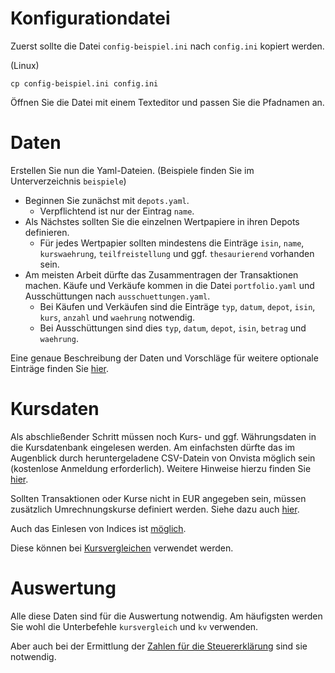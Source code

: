 # Konfigurationdatei

Zuerst sollte die Datei `config-beispiel.ini` nach `config.ini` kopiert werden.

(Linux)
```
cp config-beispiel.ini config.ini
```

Öffnen Sie die Datei mit einem Texteditor und passen Sie die Pfadnamen an.

# Daten

Erstellen Sie nun die Yaml-Dateien. (Beispiele finden Sie im Unterverzeichnis `beispiele`)

- Beginnen Sie zunächst mit `depots.yaml`.
  - Verpflichtend ist nur der Eintrag `name`.
- Als Nächstes sollten Sie die einzelnen Wertpapiere in ihren Depots definieren.
  - Für jedes Wertpapier sollten mindestens die Einträge `isin`, `name`, `kurswaehrung`, `teilfreistellung` und ggf. `thesaurierend` vorhanden sein.
- Am meisten Arbeit dürfte das Zusammentragen der Transaktionen machen. Käufe und Verkäufe kommen in die Datei `portfolio.yaml` und Ausschüttungen nach `ausschuettungen.yaml`.
  - Bei Käufen und Verkäufen sind die Einträge `typ`, `datum`, `depot`, `isin`, `kurs`, `anzahl` und `waehrung` notwendig.
  - Bei Ausschüttungen sind dies `typ`, `datum`, `depot`, `isin`, `betrag` und `waehrung`.

Eine genaue Beschreibung der Daten und Vorschläge für weitere optionale Einträge finden Sie [hier](daten.md).

# Kursdaten

Als abschließender Schritt müssen noch Kurs- und ggf. Währungsdaten in die Kursdatenbank eingelesen werden. Am einfachsten dürfte das im Augenblick durch heruntergeladene CSV-Datein von Onvista möglich sein (kostenlose Anmeldung erforderlich). Weitere Hinweise hierzu finden Sie [hier](kursdaten.md).

Sollten Transaktionen oder Kurse nicht in EUR angegeben sein, müssen zusätzlich Umrechnungskurse definiert werden. Siehe dazu auch [hier](daten.md#wertpapiere-mit-anderen-fondswährungen).

Auch das Einlesen von Indices ist [möglich](daten.md#indices).

Diese können bei [Kursvergleichen](kursdaten.md#unterbefehle-kursvergleich--kv) verwendet werden.

# Auswertung

Alle diese Daten sind für die Auswertung notwendig. Am häufigsten werden Sie wohl die Unterbefehle `kursvergleich` und `kv` verwenden.

Aber auch bei der Ermittlung der [Zahlen für die Steuererklärung](berechnungsgrundlagen.md) sind sie notwendig.

